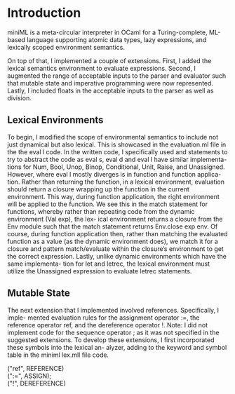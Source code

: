 # Introduction 

miniML is a meta-circular interpreter in OCaml for a Turing-complete, ML-based language supporting atomic data types, lazy expressions, and lexically scoped environment semantics.

On top of that, I implemented a couple of extensions. First, I added the lexical semantics environment to evaluate expressions. Second, I augmented the range of acceptable inputs to the parser and evaluator such that mutable state and imperative programming were now represented. Lastly, I included floats in the acceptable inputs to the parser as well as division.

## Lexical Environments 

To begin, I modified the scope of environmental semantics to include not just
dynamical but also lexical. This is showcased in the evaluation.ml file in the
the eval l code. In the written code, I specifically used and statements to try
to abstract the code as eval s, eval d and eval l have similar implementa-
tions for Num, Bool, Unop, Binop, Conditional, Unit, Raise, and Unassigned.
However, where eval l mostly diverges is in function and function applica-
tion. Rather than returning the function, in a lexical environment, evaluation
should return a closure wrapping up the function in the current environment.
This way, during function application, the right environment will be applied
to the function. We see this in the match statement for functions, whereby
rather than repeating code from the dynamic environment (Val exp), the lex-
ical environment returns a closure from the Env module such that the match
statement returns Env.close exp env. Of course, during function application
then, rather than matching the evaluated function as a value (as the dynamic
environment does), we match it for a closure and pattern match/evaluate within
the closure’s environment to get the correct expression.
Lastly, unlike dynamic environments which have the same implementa-
tion for let and letrec, the lexical environment must utilize the Unassigned
expression to evaluate letrec statements. 

## Mutable State 

The next extension that I implemented involved references. Specifically, I imple-
mented evaluation rules for the assignment operator :=, the reference operator
ref, and the dereference operator !. Note: I did not implement code for the
sequence operator ; as it was not specified in the suggested extensions. To
develop these extensions, I first incorporated these symbols into the lexical an-
alyzer, adding to the keyword and symbol table in the miniml lex.mll file code. 

("ref", REFERENCE) <br />
(":=", ASSIGN); <br />
("!", DEREFERENCE) <br />


